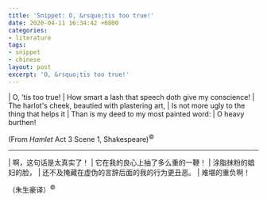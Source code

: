 ```yaml
---
title: 'Snippet: O, &rsquo;tis too true!'
date: 2020-04-11 16:34:42 +0800
categories:
- literature
tags:
- snippet
- chinese
layout: post
excerpt: 'O, &rsquo;tis too true!'
---
```


| O, &rsquo;tis too true!
| How smart a lash that speech doth give my conscience!
| The harlot's cheek, beautied with plastering art,
| Is not more ugly to the thing that helps it
| Than is my deed to my most painted word:
| O heavy burthen!

(From *Hamlet* Act 3 Scene 1, Shakespeare)<sup>&copy;</sup>

---

| 啊，这句话是太真实了！
| 它在我的良心上抽了多么重的一鞭！
| 涂脂抹粉的娼妇的脸，
| 还不及掩藏在虚伪的言辞后面的我的行为更丑恶。
| 难堪的重负啊！

（朱生豪译）<sup>&copy;</sup>
